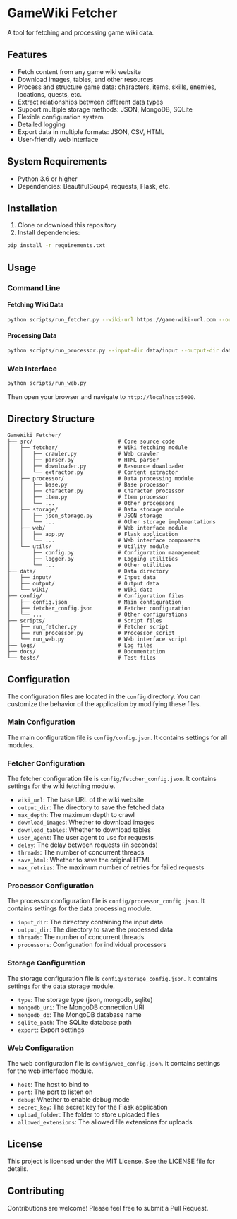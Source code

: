# GameWiki Fetcher

A tool for fetching and processing game wiki data.

## Features

- Fetch content from any game wiki website
- Download images, tables, and other resources
- Process and structure game data: characters, items, skills, enemies, locations, quests, etc.
- Extract relationships between different data types
- Support multiple storage methods: JSON, MongoDB, SQLite
- Flexible configuration system
- Detailed logging
- Export data in multiple formats: JSON, CSV, HTML
- User-friendly web interface

## System Requirements

- Python 3.6 or higher
- Dependencies: BeautifulSoup4, requests, Flask, etc.

## Installation

1. Clone or download this repository
2. Install dependencies:

```bash
pip install -r requirements.txt
```

## Usage

### Command Line

#### Fetching Wiki Data

```bash
python scripts/run_fetcher.py --wiki-url https://game-wiki-url.com --output-dir data/wiki/my_wiki
```

#### Processing Data

```bash
python scripts/run_processor.py --input-dir data/input --output-dir data/output
```

### Web Interface

```bash
python scripts/run_web.py
```

Then open your browser and navigate to `http://localhost:5000`.

## Directory Structure

```
GameWiki Fetcher/
├── src/                           # Core source code
│   ├── fetcher/                   # Wiki fetching module
│   │   ├── crawler.py             # Web crawler
│   │   ├── parser.py              # HTML parser
│   │   ├── downloader.py          # Resource downloader
│   │   └── extractor.py           # Content extractor
│   ├── processor/                 # Data processing module
│   │   ├── base.py                # Base processor
│   │   ├── character.py           # Character processor
│   │   ├── item.py                # Item processor
│   │   └── ...                    # Other processors
│   ├── storage/                   # Data storage module
│   │   ├── json_storage.py        # JSON storage
│   │   └── ...                    # Other storage implementations
│   ├── web/                       # Web interface module
│   │   ├── app.py                 # Flask application
│   │   └── ...                    # Web interface components
│   └── utils/                     # Utility module
│       ├── config.py              # Configuration management
│       ├── logger.py              # Logging utilities
│       └── ...                    # Other utilities
├── data/                          # Data directory
│   ├── input/                     # Input data
│   ├── output/                    # Output data
│   └── wiki/                      # Wiki data
├── config/                        # Configuration files
│   ├── config.json                # Main configuration
│   ├── fetcher_config.json        # Fetcher configuration
│   └── ...                        # Other configurations
├── scripts/                       # Script files
│   ├── run_fetcher.py             # Fetcher script
│   ├── run_processor.py           # Processor script
│   └── run_web.py                 # Web interface script
├── logs/                          # Log files
├── docs/                          # Documentation
└── tests/                         # Test files
```

## Configuration

The configuration files are located in the `config` directory. You can customize the behavior of the application by modifying these files.

### Main Configuration

The main configuration file is `config/config.json`. It contains settings for all modules.

### Fetcher Configuration

The fetcher configuration file is `config/fetcher_config.json`. It contains settings for the wiki fetching module.

- `wiki_url`: The base URL of the wiki website
- `output_dir`: The directory to save the fetched data
- `max_depth`: The maximum depth to crawl
- `download_images`: Whether to download images
- `download_tables`: Whether to download tables
- `user_agent`: The user agent to use for requests
- `delay`: The delay between requests (in seconds)
- `threads`: The number of concurrent threads
- `save_html`: Whether to save the original HTML
- `max_retries`: The maximum number of retries for failed requests

### Processor Configuration

The processor configuration file is `config/processor_config.json`. It contains settings for the data processing module.

- `input_dir`: The directory containing the input data
- `output_dir`: The directory to save the processed data
- `threads`: The number of concurrent threads
- `processors`: Configuration for individual processors

### Storage Configuration

The storage configuration file is `config/storage_config.json`. It contains settings for the data storage module.

- `type`: The storage type (json, mongodb, sqlite)
- `mongodb_uri`: The MongoDB connection URI
- `mongodb_db`: The MongoDB database name
- `sqlite_path`: The SQLite database path
- `export`: Export settings

### Web Configuration

The web configuration file is `config/web_config.json`. It contains settings for the web interface module.

- `host`: The host to bind to
- `port`: The port to listen on
- `debug`: Whether to enable debug mode
- `secret_key`: The secret key for the Flask application
- `upload_folder`: The folder to store uploaded files
- `allowed_extensions`: The allowed file extensions for uploads

## License

This project is licensed under the MIT License. See the LICENSE file for details.

## Contributing

Contributions are welcome! Please feel free to submit a Pull Request. 
